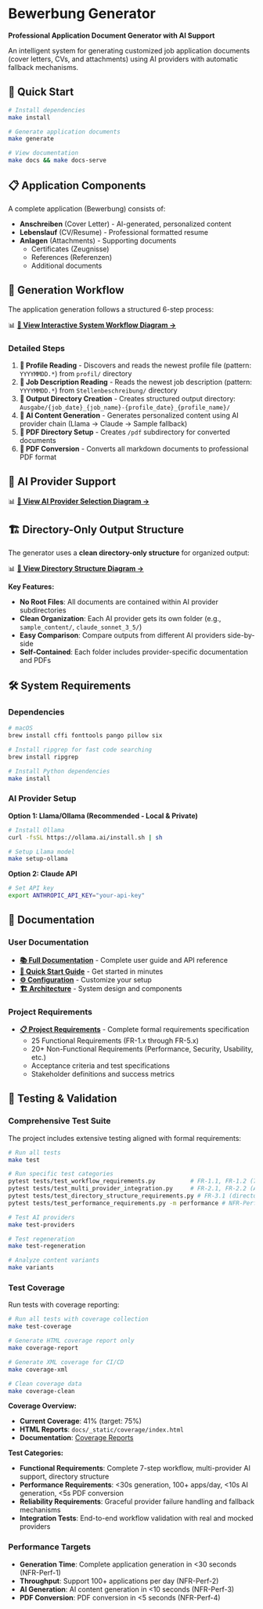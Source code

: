 # Bewerbung Generator

**Professional Application Document Generator with AI Support**

An intelligent system for generating customized job application documents (cover letters, CVs, and attachments) using AI providers with automatic fallback mechanisms.


## 🚀 Quick Start

```bash
# Install dependencies
make install

# Generate application documents
make generate

# View documentation
make docs && make docs-serve
```

## 📋 Application Components

A complete application (Bewerbung) consists of:

- **Anschreiben** (Cover Letter) - AI-generated, personalized content
- **Lebenslauf** (CV/Resume) - Professional formatted resume
- **Anlagen** (Attachments) - Supporting documents
  - Certificates (Zeugnisse)
  - References (Referenzen) 
  - Additional documents


## 🔄 Generation Workflow

The application generation follows a structured 6-step process:

📊 **[🔗 View Interactive System Workflow Diagram →](https://thsetz.github.io/Bewerbung/_static/system-workflow.html)**

### Detailed Steps

1. **📁 Profile Reading** - Discovers and reads the newest profile file (pattern: `YYYYMMDD.*`) from `profil/` directory
2. **📄 Job Description Reading** - Reads the newest job description (pattern: `YYYYMMDD.*`) from `Stellenbeschreibung/` directory  
3. **📂 Output Directory Creation** - Creates structured output directory: `Ausgabe/{job_date}_{job_name}-{profile_date}_{profile_name}/`
4. **🤖 AI Content Generation** - Generates personalized content using AI provider chain (Llama → Claude → Sample fallback)
5. **📁 PDF Directory Setup** - Creates `/pdf` subdirectory for converted documents
6. **📄 PDF Conversion** - Converts all markdown documents to professional PDF format




## 🤖 AI Provider Support

📊 **[🔗 View AI Provider Selection Diagram →](https://thsetz.github.io/Bewerbung/_static/ai-provider-selection.html)**

## 🏗️ Directory-Only Output Structure

The generator uses a **clean directory-only structure** for organized output:

📊 **[🔗 View Directory Structure Diagram →](https://thsetz.github.io/Bewerbung/_static/directory-structure.html)**

**Key Features:**
- **No Root Files**: All documents are contained within AI provider subdirectories
- **Clean Organization**: Each AI provider gets its own folder (e.g., `sample_content/`, `claude_sonnet_3_5/`)
- **Easy Comparison**: Compare outputs from different AI providers side-by-side
- **Self-Contained**: Each folder includes provider-specific documentation and PDFs

## 🛠️ System Requirements

### Dependencies
```bash
# macOS
brew install cffi fonttools pango pillow six

# Install ripgrep for fast code searching
brew install ripgrep

# Install Python dependencies
make install
```

### AI Provider Setup

**Option 1: Llama/Ollama (Recommended - Local & Private)**
```bash
# Install Ollama
curl -fsSL https://ollama.ai/install.sh | sh

# Setup Llama model
make setup-ollama
```

**Option 2: Claude API**
```bash
# Set API key
export ANTHROPIC_API_KEY="your-api-key"
```


## 📖 Documentation

### User Documentation
- **[📚 Full Documentation](docs/_build/html/index.html)** - Complete user guide and API reference
- **[🚀 Quick Start Guide](docs/user_guide/quickstart.rst)** - Get started in minutes  
- **[⚙️ Configuration](docs/user_guide/configuration.rst)** - Customize your setup
- **[🏗️ Architecture](docs/development/architecture.rst)** - System design and components

### Project Requirements
- **[📋 Project Requirements](project_requirements/project_requirements.md)** - Complete formal requirements specification
  - 25 Functional Requirements (FR-1.x through FR-5.x)
  - 20+ Non-Functional Requirements (Performance, Security, Usability, etc.)
  - Acceptance criteria and test specifications
  - Stakeholder definitions and success metrics

## 🧪 Testing & Validation

### Comprehensive Test Suite
The project includes extensive testing aligned with formal requirements:

```bash
# Run all tests
make test

# Run specific test categories
pytest tests/test_workflow_requirements.py          # FR-1.1, FR-1.2 (7-step workflow)
pytest tests/test_multi_provider_integration.py     # FR-2.1, FR-2.2 (AI providers)
pytest tests/test_directory_structure_requirements.py # FR-3.1 (directory structure)
pytest tests/test_performance_requirements.py -m performance # NFR-Perf-1 to NFR-Perf-4

# Test AI providers
make test-providers

# Test regeneration
make test-regeneration

# Analyze content variants
make variants
```

### Test Coverage

Run tests with coverage reporting:

```bash
# Run all tests with coverage collection
make test-coverage

# Generate HTML coverage report only
make coverage-report

# Generate XML coverage for CI/CD
make coverage-xml

# Clean coverage data
make coverage-clean
```

**Coverage Overview:**
- **Current Coverage**: 41% (target: 75%)
- **HTML Reports**: `docs/_static/coverage/index.html`
- **Documentation**: [Coverage Reports](docs/_build/html/testing/coverage.html)

**Test Categories:**
- **Functional Requirements**: Complete 7-step workflow, multi-provider AI support, directory structure
- **Performance Requirements**: <30s generation, 100+ apps/day, <10s AI generation, <5s PDF conversion
- **Reliability Requirements**: Graceful provider failure handling and fallback mechanisms
- **Integration Tests**: End-to-end workflow validation with real and mocked providers

### Performance Targets
- **Generation Time**: Complete application generation in <30 seconds (NFR-Perf-1)
- **Throughput**: Support 100+ applications per day (NFR-Perf-2) 
- **AI Generation**: AI content generation in <10 seconds (NFR-Perf-3)
- **PDF Conversion**: PDF conversion in <5 seconds (NFR-Perf-4)

